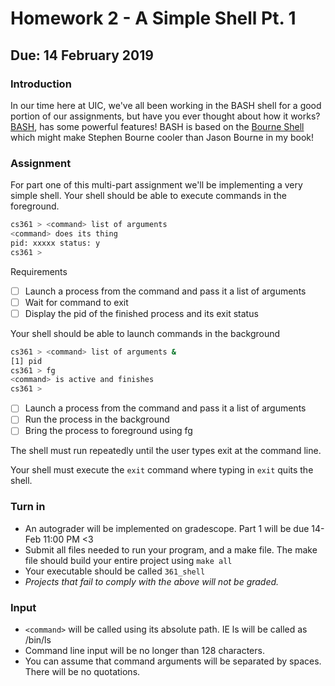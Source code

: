 # Homework 2 - A Simple Shell Pt. 1
## Due: 14 February 2019
### Introduction
In our time here at UIC, we've all been working in the BASH shell for a good portion of our assignments, but have you ever thought about how it works? [BASH](https://en.wikipedia.org/wiki/Bash_(Unix_shell)), has some powerful features! BASH is based on the [Bourne Shell](https://en.wikipedia.org/wiki/Bourne_shell) which might make Stephen Bourne cooler than Jason Bourne in my book!

### Assignment
For part one of this multi-part assignment we'll be implementing a very simple shell. Your shell should be able to execute commands in the foreground. 
```bash
cs361 > <command> list of arguments
<command> does its thing
pid: xxxxx status: y
cs361 >
```
Requirements
-[ ] Launch a process from the command and pass it a list of arguments
-[ ] Wait for command to exit
-[ ] Display the pid of the finished process and its exit status

Your shell should be able to launch commands in the background
```bash
cs361 > <command> list of arguments &
[1] pid
cs361 > fg
<command> is active and finishes
cs361 >
```
-[ ] Launch a process from the command and pass it a list of arguments
-[ ] Run the process in the background
-[ ] Bring the process to foreground using fg

The shell must run repeatedly until the user types exit at the command line. 

Your shell must execute the ```exit``` command where typing in ```exit``` quits the shell. 

### Turn in
* An autograder will be implemented on gradescope. Part 1 will be due 14-Feb 11:00 PM <3
* Submit all files needed to run your program, and a make file. The make file should build your entire project using ```make all```
* Your executable should be called ```361_shell```
* _Projects that fail to comply with the above will not be graded._ 

### Input
* ```<command>``` will be called using its absolute path. IE ls will be called as /bin/ls
* Command line input will be no longer than 128 characters. 
* You can assume that command arguments will be separated by spaces. There will be no quotations.
